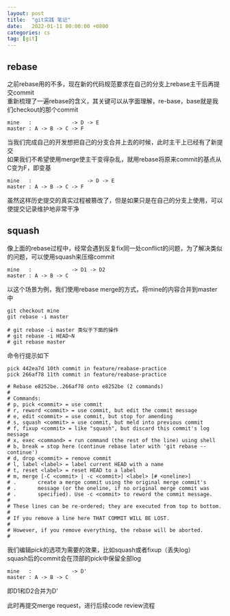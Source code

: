 ```yaml
---
layout: post
title:  "git实践 笔记"
date:   2022-01-11 00:00:00 +0800
categories: cs
tag: [git]
---
```


## rebase

之前rebase用的不多，现在新的代码规范要求在自己的分支上rebase主干后再提交commit  
重新梳理了一遍rebase的含义，其关键可以从字面理解，re-base，base就是我们checkout的那个commit  

```
mine   :             -> D -> E
master : A -> B -> C -> F
```

当我们完成自己的开发想把自己的分支合并上去的时候，此时主干上已经有了新提交  
如果我们不希望使用merge使主干变得杂乱，就用rebase将原来commit的基点从C变为F，即变基

```
mine   :                  -> D -> E
master : A -> B -> C -> F
```

虽然这样历史提交的真实过程被篡改了，但是如果只是在自己的分支上使用，可以使提交记录维护地非常干净  

## squash

像上面的rebase过程中，经常会遇到反复fix同一处conflict的问题，为了解决类似的问题，可以使用squash来压缩commit  

```
mine   :             -> D1 -> D2
master : A -> B -> C
```

以这个场景为例，我们使用rebase merge的方式，将mine的内容合并到master中  

```
git checkout mine
git rebase -i master

# git rebase -i master 类似于下面的操作
# git rebase -i HEAD~N
# git rebase master
```

命令行提示如下  

```
pick 442ea7d 10th commit in feature/reabase-practice
pick 266af78 11th commit in feature/reabase-practice

# Rebase e8252be..266af78 onto e8252be (2 commands)
#
# Commands:
# p, pick <commit> = use commit
# r, reword <commit> = use commit, but edit the commit message
# e, edit <commit> = use commit, but stop for amending
# s, squash <commit> = use commit, but meld into previous commit
# f, fixup <commit> = like "squash", but discard this commit's log message
# x, exec <command> = run command (the rest of the line) using shell
# b, break = stop here (continue rebase later with 'git rebase --continue')
# d, drop <commit> = remove commit
# l, label <label> = label current HEAD with a name
# t, reset <label> = reset HEAD to a label
# m, merge [-C <commit> | -c <commit>] <label> [# <oneline>]
# .       create a merge commit using the original merge commit's
# .       message (or the oneline, if no original merge commit was
# .       specified). Use -c <commit> to reword the commit message.
#
# These lines can be re-ordered; they are executed from top to bottom.
#
# If you remove a line here THAT COMMIT WILL BE LOST.
#
# However, if you remove everything, the rebase will be aborted.
#
```

我们编辑pick的选项为需要的效果，比如squash或者fixup（丢失log）  
squash后的commit会在顶部的pick中保留全部log  

```
mine   :             -> D'
master : A -> B -> C
```

即D1和D2合并为D'  

此时再提交merge request，进行后续code review流程  